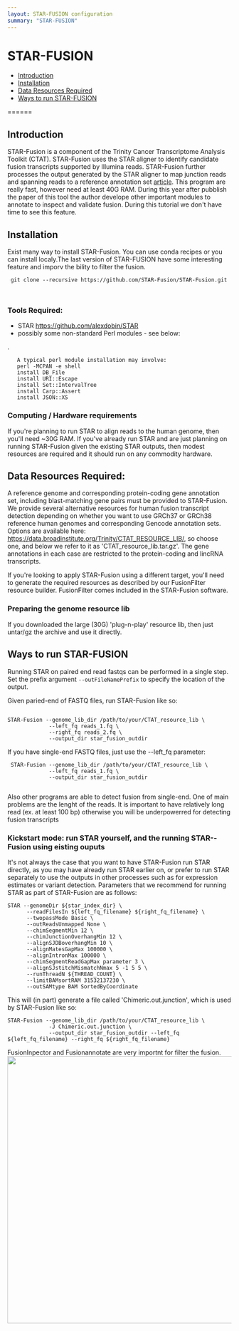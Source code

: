 ```yaml
---
layout: STAR-FUSION configuration
summary: "STAR-FUSION"
---
```


# STAR-FUSION


* [Introduction]()
* [Installation ]()
* [Data Resources Required]()
* [Ways to run STAR-FUSION]()

======


## Introduction

STAR-Fusion is a component of the Trinity Cancer Transcriptome Analysis Toolkit (CTAT). STAR-Fusion uses the STAR aligner to identify candidate fusion transcripts supported by Illumina reads. STAR-Fusion further processes the output generated by the STAR aligner to map junction reads and spanning reads to a reference annotation set [article](http://biorxiv.org/content/early/2017/03/24/120295).
This program are really fast, however need at least 40G RAM.
During this  year after pubblish the paper of this  tool the author develope other important modules  to annotate to inspect and validate fusion. During this tutorial we don't have time to see this feature.



## Installation 

Exist many way to install STAR-Fusion. You can use conda recipes or you can install localy.The last version of STAR-FUSION have  some interesting feature  and imporv the bility to filter the fusion.


```
 git clone --recursive https://github.com/STAR-Fusion/STAR-Fusion.git



```

### Tools Required:

*  STAR <https://github.com/alexdobin/STAR>
*  possibly some non-standard Perl modules - see below:
  
.

       A typical perl module installation may involve:
       perl -MCPAN -e shell
       install DB_File
       install URI::Escape
       install Set::IntervalTree
       install Carp::Assert
       install JSON::XS

<a name='ComputeRequirements'></a>
### Computing / Hardware requirements

If you're planning to run STAR to align reads to the human genome, then you'll need ~30G RAM.   If you've already run STAR and are just planning on running STAR-Fusion given the existing STAR outputs, then modest resources are required and it should run on any commodity hardware.



## Data Resources Required:

A reference genome and corresponding protein-coding gene annotation set, including blast-matching gene pairs must be provided to STAR-Fusion. We provide several alternative resources for human fusion transcript detection depending on whether you want to use GRCh37 or GRCh38 reference human genomes and corresponding Gencode annotation sets. Options are available here: https://data.broadinstitute.org/Trinity/CTAT_RESOURCE_LIB/, so choose one, and below we refer to it as 'CTAT_resource_lib.tar.gz'. The gene annotations in each case are restricted to the protein-coding and lincRNA transcripts.

If you're looking to apply STAR-Fusion using a different target, you'll need to generate the required resources as described by our FusionFilter resource builder. FusionFilter comes included in the STAR-Fusion software.


### Preparing the genome resource lib

If you downloaded the large (30G) 'plug-n-play' resource lib, then just untar/gz the archive and use it directly. 

##  Ways to run STAR-FUSION

Running STAR on paired end read fastqs can be performed in a single step.  Set the prefix argument `--outFileNamePrefix` to specify the location of the output.

Given paried-end of FASTQ files, run  STAR-Fusion like so:

``` {bash}

STAR-Fusion --genome_lib_dir /path/to/your/CTAT_resource_lib \
             --left_fq reads_1.fq \
             --right_fq reads_2.fq \
             --output_dir star_fusion_outdir
```
If you have single-end FASTQ files, just use the --left_fq parameter:

```{bash}
 STAR-Fusion --genome_lib_dir /path/to/your/CTAT_resource_lib \
             --left_fq reads_1.fq \ 
             --output_dir star_fusion_outdir


```

Also other programs are able to  detect fusion from  single-end. One of main problems are the lenght of the reads. It is important to have relatively long read (ex. at least 100 bp) otherwise you will be underpowerred for detecting fusion transcripts

### Kickstart mode: run STAR yourself, and  the running STAR--Fusion using eisting ouputs

It's not always the case that you want to have STAR-Fusion run STAR directly, as you may have already run STAR earlier on, or prefer to run STAR separately to use the outputs in other processes such as for expression estimates or variant detection.
Parameters that we recommend for running STAR as part of STAR-Fusion are as follows:

```{bash}
STAR --genomeDir ${star_index_dir} \                                             
      --readFilesIn ${left_fq_filename} ${right_fq_filename} \
      --twopassMode Basic \                                   
      --outReadsUnmapped None \                               
      --chimSegmentMin 12 \                                  
      --chimJunctionOverhangMin 12 \                         
      --alignSJDBoverhangMin 10 \                            
      --alignMatesGapMax 100000 \                            
      --alignIntronMax 100000 \                              
      --chimSegmentReadGapMax parameter 3 \                  
      --alignSJstitchMismatchNmax 5 -1 5 5 \
      --runThreadN ${THREAD_COUNT} \                           
      --limitBAMsortRAM 31532137230 \                        
      --outSAMtype BAM SortedByCoordinate 

```
This will (in part) generate a file called 'Chimeric.out.junction', which is used by STAR-Fusion like so:


```{bash}
STAR-Fusion --genome_lib_dir /path/to/your/CTAT_resource_lib \
             -J Chimeric.out.junction \
             --output_dir star_fusion_outdir --left_fq ${left_fq_filename} --right_fq ${right_fq_filename}

```

FusionInpector and Fusionannotate are very importnt for filter the fusion. 
<img src="{{site.url}}/images/FusionInspectorsvg.png" width="600">



